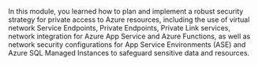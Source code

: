 In this module, you learned how to plan and implement a robust security strategy for private access to Azure resources, including the use of virtual network Service Endpoints, Private Endpoints, Private Link services, network integration for Azure App Service and Azure Functions, as well as network security configurations for App Service Environments (ASE) and Azure SQL Managed Instances to safeguard sensitive data and resources.
